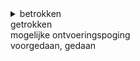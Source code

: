 <details><summary>
betrokken <br> 
getrokken <br> 
mogelijke ontvoeringspoging <br>
voorgedaan, gedaan <br>
</summary>===================<br> 
involved <br> 
pulled into <br> 
possible kidnapping attempt<br>
occured, done <br>
<b>Politie onderzoekt mogelijke ontvoeringspoging kinderen</b> <br>
Waterwijk - <br> Vorige week heeft zich in Waterwijk een incident voorgedaan, waarbij mogelijk is geprobeerd om twee jonge kinderen tegen hun wil in mee te nemen. De politie heeft de zaak in onderzoek.
Het incident gebeurde rond kwart voor vier in de middag op het slufterplantsoen bij een basisschool. Volgens betrokkenen is een meisje tijdens het spelen door een man benaderd en daarna in wit busje in getrokken.
<blockquote>
<b>Police investigating possible kidnapping attempt at children</b> <br>
Waterwijk - <br>Last week an incident occurred in Waterwijk, where an attempt may have been made to take two young children against their will. The police have the matter under investigation.
The incident happened around a quarter to four in the afternoon on the Slufterplantsoen near a primary school. According to those involved, a girl was approached by a man while playing and then pulled into a white van.
</blockquote> </details>
